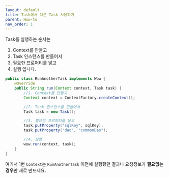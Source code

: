 ```yaml
---
layout: default
title: Task에서 다른 Task 사용하기
parent: How-to
nav_order: 1
---
```


Task를 실행하는 순서는
1. Context를 만들고
2. Task 인스턴스를 만들어서
3. 필요한 프로퍼티를 넣고
4. 실행
입니다.

```java
public class RunAnotherTask implements Wow {
    @Override
    public String run(Context context, Task task) {
        //1. Context를 만들고
        Context context = ContextFactory.createContext();

        //2. Task 인스턴스를 만들어서
        Task task = new Task();

        //3. 필요한 프로퍼티를 넣고
        task.putProperty("sqlKey", sqlKey);
        task.putProperty("dao", "commonDao");

        //4. 실행
        wow.run(context, task);
    }
}
```

여기서 1번 `Context`는 `RunAnotherTask` 이전에 실행했던 결과나 요청정보가 **필요없는 경우**만 새로 만드세요.



